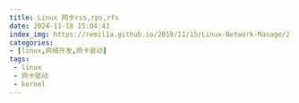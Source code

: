 ```yaml
---
title: Linux 网卡rss,rps,rfs
date: 2024-11-18 15:04:43
index_img: https://remil1a.github.io/2019/11/15/Linux-Network-Manage/2.png
categories:
- [linux,网络开发,网卡驱动]
tags:
 - linux
 - 网卡驱动
 - kernel
---
```

